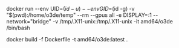 

docker run --env UID=$(id -u) --env GID=$(id -g) -v "$(pwd):/home/o3de/temp" --rm --gpus all -e DISPLAY=:1 --network="bridge" -v /tmp/.X11-unix:/tmp/.X11-unix -it amd64/o3de /bin/bash

docker build -f Dockerfile -t amd64/o3de:latest .


